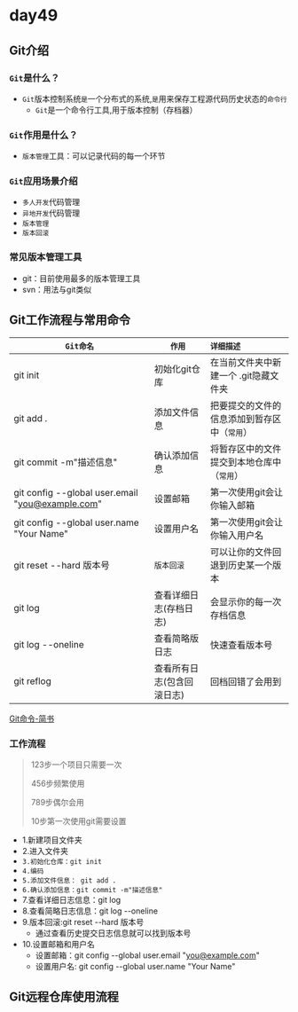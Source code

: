 # day49

## Git介绍

### `Git`是什么？

- `Git`版本控制系统`是`一个分布式的系统,`是`用来保存工程源代码历史状态的`命令行`
  - `Git`是一个命令行工具,用于版本控制（存档器）

### `Git`作用是什么？

- `版本管理`工具：可以记录代码的每一个环节

### `Git`应用场景介绍

- `多人开发`代码管理 
- `异地开发`代码管理
- `版本管理` 
- `版本回滚`

### 常见版本管理工具

- git：目前使用最多的版本管理工具
- svn：用法与git类似

## Git工作流程与常用命令

| `Git命名`                                        | `作用`                     | `详细描述`                                   |
| ------------------------------------------------ | -------------------------- | :------------------------------------------- |
| git init                                         | 初始化git仓库              | 在当前文件夹中新建一个 .git隐藏文件夹        |
| git add .                                        | 添加文件信息               | 把要提交的文件的信息添加到暂存区中（`常用`） |
| git commit -m"描述信息"                          | 确认添加信息               | 将暂存区中的文件提交到本地仓库中（`常用`）   |
| git config --global user.email "you@example.com" | 设置邮箱                   | 第一次使用git会让你输入邮箱                  |
| git config --global user.name "Your Name"        | 设置用户名                 | 第一次使用git会让你输入用户名                |
| git reset --hard 版本号                          | `版本回滚`                 | 可以让你的文件回退到历史某一个版本           |
| git  log                                         | 查看详细日志(存档日志)     | 会显示你的每一次存档信息                     |
| git  log --oneline                               | 查看简略版日志             | 快速查看版本号                               |
| git reflog                                       | 查看所有日志(包含回滚日志) | 回档回错了会用到                             |

[Git命令-简书](https://www.jianshu.com/p/93318220cdce)

### 工作流程

> 123步一个项目只需要一次
>
> 456步频繁使用
>
> 789步偶尔会用
>
> 10步第一次使用git需要设置

- 1.新建项目文件夹
- 2.进入文件夹
- `3.初始化仓库：git init`
- `4.编码`
- `5.添加文件信息： git add .`
- `6.确认添加信息：git commit -m"描述信息"`
- 7.查看详细日志信息：git log
- 8.查看简略日志信息：git log --oneline
- 9.版本回滚:git reset --hard 版本号
  * 通过查看历史提交日志信息就可以找到版本号
- 10.设置邮箱和用户名
  * 设置邮箱：git config --global user.email "you@example.com"
  * 设置用户名: git config --global user.name "Your Name"

## Git远程仓库使用流程